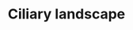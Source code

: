 ---
annotations:
- id: DOID:0060340
  parent: genetic disease
  type: Disease Ontology
  value: ciliopathy
- id: PW:0000103
  parent: regulatory pathway
  type: Pathway Ontology
  value: transport pathway
authors:
- Fehrhart
- Khanspers
description: Ciliary landscape pathway - according to Boldt et al. 2016 - was constructed
  using the results of affinity proteomics for 217 proteins with known or suspected
  involvement in ciliary function, resulting in a landscape of 1319 proteins and 4905
  interactions of which the most important are shown here (derived from Figure 1).
  Ciliary function is impaired in a wide spectrum of diseases (ciliopathies) including
  polycystic kidney disease, Usher syndrome, Bardet-Biedl syndrome, Meckel-Gruber
  syndrome, and Jeune syndrome.
last-edited: 2018-12-11
organisms:
- Homo sapiens
redirect_from:
- /index.php/Pathway:WP4352
- /instance/WP4352
revision: null
schema-jsonld:
- '@context': https://schema.org/
  '@id': https://wikipathways.github.io/pathways/WP4352.html
  '@type': Dataset
  creator:
    '@type': Organization
    name: WikiPathways
  description: Ciliary landscape pathway - according to Boldt et al. 2016 - was constructed
    using the results of affinity proteomics for 217 proteins with known or suspected
    involvement in ciliary function, resulting in a landscape of 1319 proteins and
    4905 interactions of which the most important are shown here (derived from Figure
    1). Ciliary function is impaired in a wide spectrum of diseases (ciliopathies)
    including polycystic kidney disease, Usher syndrome, Bardet-Biedl syndrome, Meckel-Gruber
    syndrome, and Jeune syndrome.
  keywords:
  - AAR2
  - ACSL3
  - AFG3L2
  - AGPAT2
  - AIMP1
  - ANKS3
  - ANKS6
  - APC
  - APMAP
  - ARFGAP3
  - ARHGDIA
  - ARL8B
  - ARMC8
  - BBIP1
  - BBS1
  - BBS2
  - BBS4
  - BBS5
  - BBS7
  - BBS9
  - CALM1
  - CAMK2A
  - CBS
  - CCDC40
  - CD2BP2
  - CDH23
  - CDR2
  - CEP170
  - CEP290
  - CEP97
  - CLT
  - CLUAP1
  - CNOT1
  - CNOT10
  - CNOT6L
  - COPS1
  - COPS2
  - COPS3
  - COPS4
  - COPS5
  - COPS6
  - COPS7A
  - COPS7B
  - COPS8
  - COX6C
  - CREBBP
  - CTBP2
  - CTNNB1
  - CTSA
  - DCAF11
  - DCAF7
  - DDX5
  - DGKE
  - DNPEP
  - DOCK5
  - DVL3
  - DYNC1H1
  - DYNC1I2
  - DYNC1LI1
  - DYNLL1
  - DYNLL2
  - DYNLRB1
  - DYNLRB2
  - DYNLT1
  - DYNLT3
  - ECHS1
  - EFHC2
  - EFTUD2
  - EHBP1
  - EHD3
  - EIF5B
  - ERF
  - EXOC1
  - EXOC2
  - EXOC3
  - EXOC4
  - EXOC5
  - EXOC6
  - EXOC6B
  - EXOC7
  - EXOC8
  - EXOSC2
  - EXOSC4
  - EXOSC7
  - EXOSC9
  - FUZ
  - GDI1
  - GID4
  - GID8
  - GLA
  - GLB1
  - H3F3A
  - HDAC1
  - HDAC2
  - HSPB11
  - HTRA2
  - IFT122
  - IFT140
  - IFT172
  - IFT20
  - IFT22
  - IFT27
  - IFT43
  - IFT46
  - IFT52
  - IFT57
  - IFT74
  - IFT80
  - IFT81
  - IFT88
  - INTU
  - IQCB1
  - IQGAP1
  - IQGAP2
  - IQGAP3
  - LCA5
  - LCN2
  - LRPPRC
  - LSM4
  - LZTFL1
  - MAEA
  - MAPRE2
  - MCM10
  - MCM2
  - MCM3
  - MCM4
  - MCM5
  - MCM6
  - MCM7
  - MCM8
  - MCM9
  - MFAP1
  - MKLN1
  - MKS1
  - MSH2
  - MYL6
  - MYL6B
  - NDUFA5
  - NDUFA9
  - NEFL
  - NEFM
  - NEK7
  - NEK8
  - NFKB1
  - NINL
  - NME8
  - NUDC
  - NUP133
  - NUP88
  - PAFAH1B1
  - PGRMC2
  - POM121
  - PSMC4
  - PSMC6
  - PSMD12
  - PSMD13
  - PSMD7
  - PSMD8
  - RAB14
  - RAB21
  - RAB2A
  - RAB3IL1
  - RAB8A
  - RABEP2
  - RAC1
  - RALB
  - RANBP10
  - RANBP9
  - RB1
  - RBM14
  - RHBDD2
  - RMND5A
  - RMND5B
  - RNGTT
  - RPGR
  - RQCD1
  - SMC4
  - SNAP29
  - SNRPB2
  - SPATA7
  - SSNA1
  - STOM
  - TBC1D4
  - 'TCEB2 '
  - TCTEX1D2
  - TFAP2A
  - TFAP2B
  - TFAP2C
  - TFAP2D
  - TFAP2E
  - TIPRL
  - TMED1
  - TNKS1BP1
  - TRAF3IP1
  - TSSC1
  - TTC26
  - TTC30A
  - TTC30B
  - TTC8
  - UBE2D2
  - UBE2H
  - UQCC1
  - USH1C
  - VAPB
  - VIM
  - VPS4A
  - WDR26
  - WDR34
  - WDR60
  - WEE1
  - WHRN
  - WNK1
  - XPNPEP3
  - YAP1
  - YPEL5
  - ZMYND19
  - ZYG11B
  license: CC0
  name: Ciliary landscape
seo: CreativeWork
title: Ciliary landscape
wpid: WP4352
---